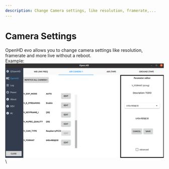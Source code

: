 ```yaml
---
description: Change Camera settings, like resolution, framerate,...
---
```


# Camera Settings

OpenHD evo allows you to change camera settings like resolution, framerate and more live without a reboot.\
Example:\
![](<../.gitbook/assets/Screenshot from 2022-11-12 19-26-07.png>)\
